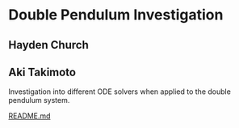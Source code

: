 # Double Pendulum Investigation
## Hayden Church
## Aki Takimoto

Investigation into different ODE solvers when applied to the double pendulum system.


[README.md](https://github.com/haydenac11/Physics-Projects/files/14964934/README.md)
